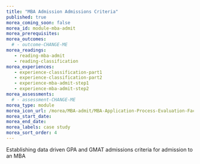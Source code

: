 ```yaml
---
title: "MBA Admission Admissions Criteria"
published: true
morea_coming_soon: false
morea_id: module-mba-admit
morea_prerequisites:
morea_outcomes:
  # - outcome-CHANGE-ME
morea_readings:
   - reading-mba-admit
   - reading-classification
morea_experiences:
   - experience-classification-part1
   - experience-classification-part2
   - experience-mba-admit-step1
   - experience-mba-admit-step2
morea_assessments:
  # - assessment-CHANGE-ME
morea_type: module
morea_icon_url: /morea/MBA-admit/MBA-Application-Process-Evaluation-Factors.png
morea_start_date: 
morea_end_date: 
morea_labels: case study
morea_sort_order: 4
---
```


Establishing data driven GPA and GMAT admissions criteria for admission to an MBA
